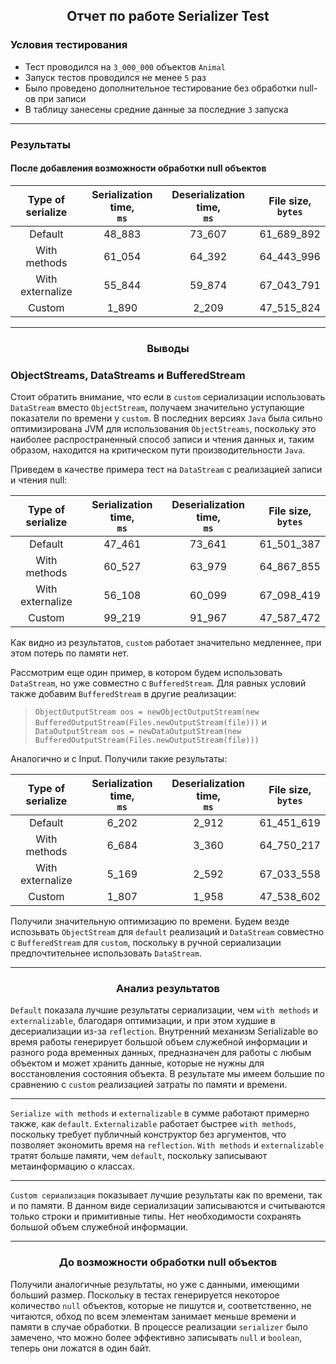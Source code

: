 <h2 align="center">Отчет по работе Serializer Test</h2>

### Условия тестирования

- Тест проводился на `3_000_000` объектов `Animal`
- Запуск тестов проводился не менее `5` раз
- Было проведено дополнительное тестирование без обработки null-ов при записи
- В таблицу занесены средние данные за последние `3` запуска

___

### Результаты

#### После добавления возможности обработки null объектов

| Type of serialize | Serialization time,<br/>`ms` | Deserialization time,<br/>`ms` | File size,<br/>`bytes` |
|:-----------------:|:----------------------------:|:------------------------------:|:----------------------:|
|      Default      |            48_883            |             73_607             |       61_689_892       |
|   With methods    |            61_054            |             64_392             |       64_443_996       |
| With externalize  |            55_844            |             59_874             |       67_043_791       |
|      Custom       |            1_890             |             2_209              |       47_515_824       |
___

<h3 align="center">Выводы</h3>

### ObjectStreams, DataStreams и BufferedStream
Стоит обратить внимание, что если в `custom` сериализации использовать `DataStream` вместо `ObjectStream`, получаем значительно уступающие показатели по времени у `custom`. В последних версиях `Java` была сильно оптимизирована JVM для использования `ObjectStreams`, поскольку это наиболее распространенный способ записи и чтения данных и, таким образом, находится на критическом пути производительности `Java`.

Приведем в качестве примера тест на `DataStream` с реализацией записи и чтения null:

| Type of serialize | Serialization time,<br/>`ms` | Deserialization time,<br/>`ms` | File size,<br/>`bytes` |
|:-----------------:|:----------------------------:|:------------------------------:|:----------------------:|
|      Default      |            47_461            |             73_641             |       61_501_387       |
|   With methods    |            60_527            |             63_979             |       64_867_855       |
| With externalize  |            56_108            |             60_099             |       67_098_419       |
|      Custom       |            99_219            |             91_967             |       47_587_472       |

Как видно из результатов, `custom` работает значительно медленнее, при этом потерь по памяти нет.

Рассмотрим еще один пример, в котором будем использовать `DataStream`, но уже совместно с `BufferedStream`.
Для равных условий также добавим `BufferedStream` в другие реализации:

>`ObjectOutputStream oos = newObjectOutputStream(new BufferedOutputStream(Files.newOutputStream(file)))`
и
>`DataOutputStream oos = newDataOutputStream(new BufferedOutputStream(Files.newOutputStream(file)))`

Аналогично и с Input. Получили такие результаты:

| Type of serialize | Serialization time,<br/>`ms` | Deserialization time,<br/>`ms` | File size,<br/>`bytes` |
|:-----------------:|:----------------------------:|:------------------------------:|:----------------------:|
|      Default      |            6_202             |             2_912              |       61_451_619       |
|   With methods    |            6_684             |             3_360              |       64_750_217       |
| With externalize  |            5_169             |             2_592              |       67_033_558       |
|      Custom       |            1_807             |             1_958              |       47_538_602       |

Получили значительную оптимизацию по времени.
Будем везде испозьвать `ObjectStream` для `default` реализаций и `DataStream` совместно с `BufferedStream` для `custom`, поскольку в ручной сериализации предпочтительнее использовать `DataStream`. 
____

<h3 align="center">Анализ результатов</h3>

`Default` показала лучшие результаты сериализации, чем `with methods` и `externalizable`, благодаря оптимизации, и при
этом худшие в десериализации из-за `reflection`.
Внутренний механизм Serializable во время работы генерирует большой объем служебной информации
и разного рода временных данных, предназначен для работы с любым объектом и может хранить данные,
которые не нужны для восстановления состояния объекта. В результате мы имеем большие по
сравнению с `custom` реализацией затраты по памяти и времени.
____

`Serialize with methods` и `externalizable` в сумме работают примерно также, как `default`.
`Externalizable` работает быстрее `with methods`, поскольку требует публичный конструктор без аргументов,
что позволяет экономить время на `reflection`. `With methods` и `externalizable` тратят
больше памяти, чем `default`, поскольку записывают метаинформацию о классах.
____
`Custom сериализация` показывает лучшие результаты как по времени, так и по памяти.
В данном виде сериализации записываются и считываются только строки и примитивные типы.
Нет необходимости сохранять большой объем служебной информации.
____

<h3 align="center">До возможности обработки null объектов</h3>

Получили аналогичные результаты, но уже с данными, имеющими больший размер.
Поскольку в тестах генерируется некоторое количество `null` объектов, которые не пишутся и, соответственно, не читаются, обход по всем элементам занимает меньше времени и памяти в случае обработки.
В процессе реализации `serializer` было замечено, что можно более эффективно записывать `null` и `boolean`,
теперь они ложатся в один байт. 